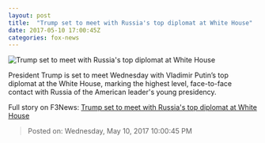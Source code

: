 ```yaml
---
layout: post
title:  "Trump set to meet with Russia's top diplomat at White House"
date: 2017-05-10 17:00:45Z
categories: fox-news
---
```


![Trump set to meet with Russia's top diplomat at White House](http://a57.foxnews.com/images.foxnews.com/content/fox-news/politics/2017/05/10/trump-set-to-meet-with-russias-top-diplomat-at-white-house/_jcr_content/par/featured_image/media-0.img.jpg/0/0/1494390588543.jpg?ve=1)

President Trump is set to meet Wednesday with Vladimir Putin’s top diplomat at the White House, marking the highest level, face-to-face contact with Russia of the American leader's young presidency.


Full story on F3News: [Trump set to meet with Russia's top diplomat at White House](http://www.f3nws.com/n/DJjuxD)

> Posted on: Wednesday, May 10, 2017 10:00:45 PM
